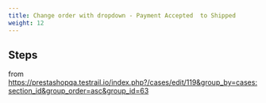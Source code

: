 ```yaml
---
title: Change order with dropdown - Payment Accepted  to Shipped
weight: 12
---
```

## Steps

from https://prestashopqa.testrail.io/index.php?/cases/edit/119&group_by=cases:section_id&group_order=asc&group_id=63

